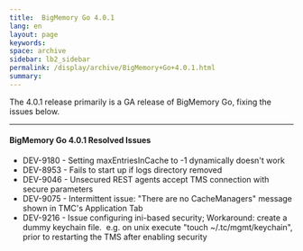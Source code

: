 ```yaml
---
title:  BigMemory Go 4.0.1  
lang: en
layout: page
keywords:
space: archive
sidebar: lb2_sidebar
permalink: /display/archive/BigMemory+Go+4.0.1.html
summary:
---
```


The 4.0.1 release primarily is a GA release of BigMemory Go, fixing the issues below.

* * *

#### BigMemory Go 4.0.1 Resolved Issues

*   DEV-9180 - Setting maxEntriesInCache to -1 dynamically doesn't work
*   DEV-8953 - Fails to start up if logs directory removed 
*   DEV-9046 - Unsecured REST agents accept TMS connection with secure parameters
*   DEV-9075 - Intermittent issue: "There are no CacheManagers" message shown in TMC's Application Tab
*   DEV-9216 - Issue configuring ini-based security; Workaround: create a dummy keychain file.  e.g. on unix execute "touch ~/.tc/mgmt/keychain", prior to restarting the TMS after enabling security


